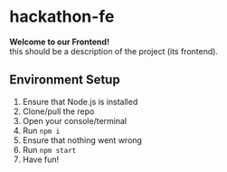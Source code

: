 # hackathon-fe

**Welcome to our Frontend!**  
this should be a description of the project (its frontend).

## Environment Setup

1. Ensure that Node.js is installed
1. Clone/pull the repo
1. Open your console/terminal
1. Run `npm i`
1. Ensure that nothing went wrong
1. Run `npm start`
1. Have fun!
